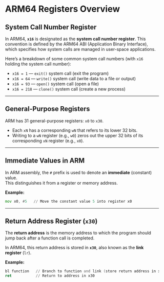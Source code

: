 # ARM64 Registers Overview

## System Call Number Register

In ARM64, **`x16`** is designated as the **system call number register**. This convention is defined by the ARM64 ABI (Application Binary Interface), which specifies how system calls are managed in user-space applications.

Here’s a breakdown of some common system call numbers (with `x16` holding the system call number):

- `x16 = 1` — `exit()` system call (exit the program)
- `x16 = 64` — `write()` system call (write data to a file or output)
- `x16 = 93` — `open()` system call (open a file)
- `x16 = 218` — `clone()` system call (create a new process)

---

## General-Purpose Registers

ARM has 31 general-purpose registers: `x0` to `x30`.

- Each `xN` has a corresponding `wN` that refers to its lower 32 bits.
- Writing to a `wN` register (e.g., `w0`) zeros out the upper 32 bits of its corresponding `xN` register (e.g., `x0`).

---

## Immediate Values in ARM

In ARM assembly, the `#` prefix is used to denote an **immediate** (constant) value.  
This distinguishes it from a register or memory address.

**Example:**

```asm
mov x0, #5   // Move the constant value 5 into register x0
````

---

## Return Address Register (`x30`)

The **return address** is the memory address to which the program should jump back after a function call is completed.

In ARM64, this return address is stored in **`x30`**, also known as the **link register** (`lr`).

**Example:**

```asm
bl function   // Branch to function and link (store return address in x30)
ret           // Return to address in x30
```


